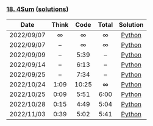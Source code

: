 ### [18. 4Sum](https://leetcode.com/problems/4sum/) ([solutions](https://github.com/jxcrw/enigmata/blob/main/leetcode/18.%204Sum))

|    Date    | Think | Code  | Total |                                           Solution                                           |
|:----------:|:-----:|:-----:|:-----:|:--------------------------------------------------------------------------------------------:|
| 2022/09/07 |   ∞   |   ∞   |   ∞   |      [Python](https://github.com/jxcrw/enigmata/blob/main/leetcode/18.%204Sum/4sum.py)       |
| 2022/09/07 |   –   |   ∞   |   ∞   | [Python](https://github.com/jxcrw/enigmata/blob/main/leetcode/18.%204Sum/4sum_2022-09-07.py) |
| 2022/09/09 |   –   | 5:39  |   –   | [Python](https://github.com/jxcrw/enigmata/blob/main/leetcode/18.%204Sum/4sum_2022-09-09.py) |
| 2022/09/14 |   –   | 6:13  |   –   | [Python](https://github.com/jxcrw/enigmata/blob/main/leetcode/18.%204Sum/4sum_2022-09-14.py) |
| 2022/09/25 |   –   | 7:34  |   –   | [Python](https://github.com/jxcrw/enigmata/blob/main/leetcode/18.%204Sum/4sum_2022-09-25.py) |
| 2022/10/24 | 1:09  | 10:25 |   ∞   | [Python](https://github.com/jxcrw/enigmata/blob/main/leetcode/18.%204Sum/4sum_2022-10-24.py) |
| 2022/10/25 | 0:09  | 5:51  | 6:00  | [Python](https://github.com/jxcrw/enigmata/blob/main/leetcode/18.%204Sum/4sum_2022-10-25.py) |
| 2022/10/28 | 0:15  | 4:49  | 5:04  | [Python](https://github.com/jxcrw/enigmata/blob/main/leetcode/18.%204Sum/4sum_2022-10-28.py) |
| 2022/11/03 | 0:39  | 5:02  | 5:41  | [Python](https://github.com/jxcrw/enigmata/blob/main/leetcode/18.%204Sum/4sum_2022-11-03.py) |
